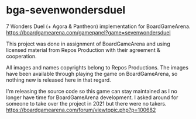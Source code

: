 # bga-sevenwondersduel
7 Wonders Duel (+ Agora & Pantheon) implementation for BoardGameArena.
https://boardgamearena.com/gamepanel?game=sevenwondersduel

This project was done in assignment of BoardGameArena and using licensed material from Repos Production with their agreement & cooperation.

All images and names copyrights belong to Repos Productions. The images have been available through playing the game on BoardGameArena, so nothing new is released here in that regard.

I'm releasing the source code so this game can stay maintained as I no longer have time for BoardGameArena development.
I asked around for someone to take over the project in 2021 but there were no takers.
https://boardgamearena.com/forum/viewtopic.php?p=100682
